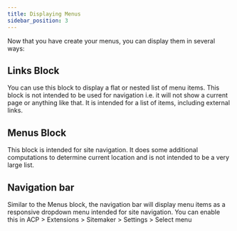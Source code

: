 ```yaml
---
title: Displaying Menus
sidebar_position: 3
---
```


Now that you have create your menus, you can display them in several ways:

## Links Block
You can use this block to display a flat or nested list of menu items.
This block is not intended to be used for navigation i.e. it will not show a current page or anything like that.
It is intended for a list of items, including external links.

## Menus Block
This block is intended for site navigation. It does some additional computations to determine current location and is not intended to be a very large list.

## Navigation bar
Similar to the Menus block, the navigation bar will display menu items as a responsive dropdown menu intended for site navigation.
You can enable this in ACP > Extensions > Sitemaker > Settings > Select menu
